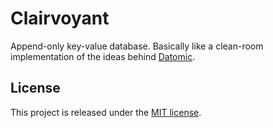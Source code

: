 # Clairvoyant

Append-only key-value database. Basically like a clean-room implementation of the ideas behind [Datomic](http://www.datomic.com).

## License

This project is released under the [MIT license](LICENSE.md).

